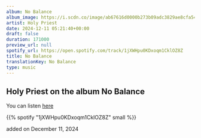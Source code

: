 ```yaml
---
album: No Balance
album_image: https://i.scdn.co/image/ab67616d0000b273b09adc3829ae8cfa544f8896
artist: Holy Priest
date: 2024-12-11 05:21:40+00:00
draft: false
duration: 171000
preview_url: null
spotify_url: https://open.spotify.com/track/1jXWHpu0KDxoqm1CklOZ8Z
title: No Balance
translationKey: No Balance
type: music
---
```


## Holy Priest on the album No Balance

You can listen [here](https://open.spotify.com/track/1jXWHpu0KDxoqm1CklOZ8Z)

{{% spotify "1jXWHpu0KDxoqm1CklOZ8Z" small %}}

added on December 11, 2024